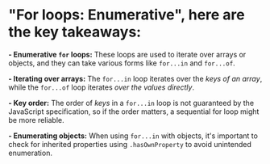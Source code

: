 # "For loops: Enumerative", here are the key takeaways:

**- Enumerative `for` loops:** These loops are used to iterate over arrays or objects, and they can take various forms like `for...in` and `for...of`.

**- Iterating over arrays:** The `for...in` loop iterates over the *keys of an array*, while the `for...of` loop iterates *over the values directly*.

**- Key order:** The order of *keys* in a `for...in` loop is not guaranteed by the JavaScript specification, so if the order matters, a sequential for loop might be more reliable.

**- Enumerating objects:** When using `for...in` with objects, it's important to check for inherited properties using `.hasOwnProperty` to avoid unintended enumeration.